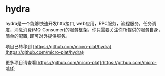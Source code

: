 # hydra
hydra是一个能够快速开发http接口, web应用，RPC服务，流程服务，任务调度，消息消费(MQ Consumer)的服务框架，你只需要关注你所提供的服务自身，简单的配置, 即可对外提供服务。


项目已转移到 [https://github.com/micro-plat/hydra](https://github.com/micro-plat/hydra)

更多项目请查看[https://github.com/micro-plat](https://github.com/micro-plat)
